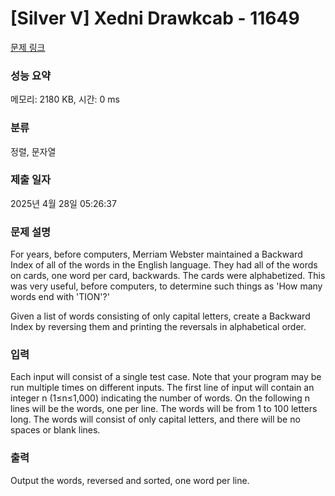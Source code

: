 # [Silver V] Xedni Drawkcab - 11649 

[문제 링크](https://www.acmicpc.net/problem/11649) 

### 성능 요약

메모리: 2180 KB, 시간: 0 ms

### 분류

정렬, 문자열

### 제출 일자

2025년 4월 28일 05:26:37

### 문제 설명

<p>For years, before computers, Merriam Webster maintained a Backward Index of all of the words in the English language. They had all of the words on cards, one word per card, backwards. The cards were alphabetized. This was very useful, before computers, to determine such things as 'How many words end with 'TION'?'</p>

<p>Given a list of words consisting of only capital letters, create a Backward Index by reversing them and printing the reversals in alphabetical order.</p>

### 입력 

 <p>Each input will consist of a single test case. Note that your program may be run multiple times on different inputs. The first line of input will contain an integer n (1≤n≤1,000) indicating the number of words. On the following n lines will be the words, one per line. The words will be from 1 to 100 letters long. The words will consist of only capital letters, and there will be no spaces or blank lines.</p>

### 출력 

 <p>Output the words, reversed and sorted, one word per line.</p>

